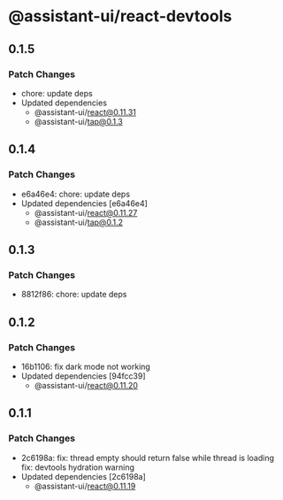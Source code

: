 # @assistant-ui/react-devtools

## 0.1.5

### Patch Changes

- chore: update deps
- Updated dependencies
  - @assistant-ui/react@0.11.31
  - @assistant-ui/tap@0.1.3

## 0.1.4

### Patch Changes

- e6a46e4: chore: update deps
- Updated dependencies [e6a46e4]
  - @assistant-ui/react@0.11.27
  - @assistant-ui/tap@0.1.2

## 0.1.3

### Patch Changes

- 8812f86: chore: update deps

## 0.1.2

### Patch Changes

- 16b1106: fix dark mode not working
- Updated dependencies [94fcc39]
  - @assistant-ui/react@0.11.20

## 0.1.1

### Patch Changes

- 2c6198a: fix: thread empty should return false while thread is loading
  fix: devtools hydration warning
- Updated dependencies [2c6198a]
  - @assistant-ui/react@0.11.19
